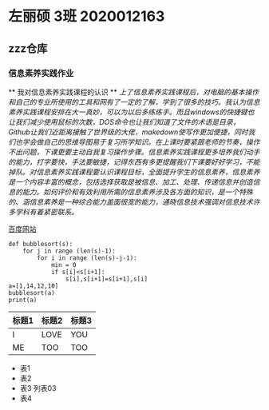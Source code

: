 # 左丽硕   3班   2020012163
## zzz仓库
###  信息素养实践作业
** 我对信息素养实践课程的认识 **
*上了信息素养实践课程后，对电脑的基本操作和自己的专业所使用的工具和网有了一定的了解，学到了很多的技巧。我认为信息素养实践课程安排在大一真妙，可以为以后多练练手。而且windows的快捷键也让我们减少使用鼠标的次数，DOS命令也让我们知道了文件的术语是目录，Github让我们近距离接触了世界级的大佬，makedown使写作更加便捷，同时我们也学会做自己的思维导图易于复习所学知识。在上课时要紧跟老师的节奏，操作不出问题，下课更要主动自我复习操作步骤。信息素养实践课程更多培养我们动手的能力，打字要快，手法要敏捷，记得东西有多更提醒我们下课要好好学习，不能掉队。对信息素养实践课程要认识课程目标，全面提升学生的信息素养，信息素养是一个内容丰富的概念，包括选择获取是被信息、加工、处理、传递信息并创造信息的能力。如何评价和有效利用所需的信息素养涉及各方面的知识，是一个特殊的、涵信息素养是一种综合能力盖面很宽的能力，通晓信息技术强调对信息技术许多学科有着紧密联系。*

[百度网站](https://www.hao123.com/?tn=%2090901423_hao_pg)

```
def bubblesort(s):
    for j in range (len(s)-1):
        for i in range (len(s)-j-1):
            min = 0
            if s[i]<s[i+1]:
                s[i],s[i+1]=s[i+1],s[i]
a=[1,14,12,10]
bubblesort(a)
print(a)
```

|标题1|标题2|标题3|
|:--|:--|:--|
|I|LOVE|YOU|
|ME|TOO|TOO|

+ 表1
+ 表2
+ 表3
	列表03
+ 表4







